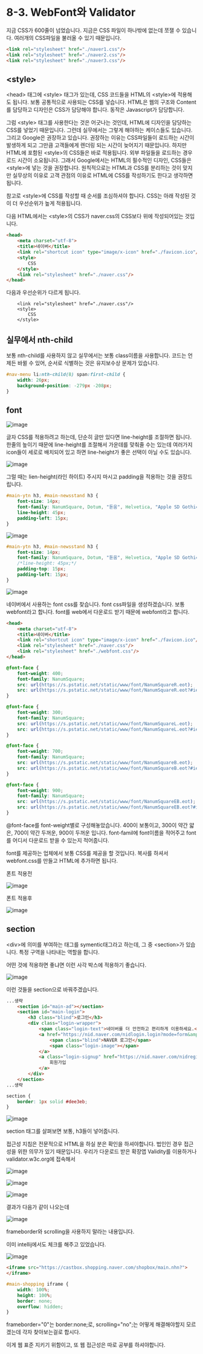 # 8-3. WebFont와 Validator

지금 CSS가 600줄이 넘었습니다. 지금은 CSS 파일이 하나밖에 없는데 쪼잴 수 있습니다. 여러개의 CSS파일을 불러올 수 있기 때문입니다. 

```HTML
<link rel="stylesheet" href="./naver1.css"/>
<link rel="stylesheet" href="./naver2.css"/>
<link rel="stylesheet" href="./naver3.css"/>
```

## \<style\>

\<head\> 태그에 \<style\> 태그가 있는데, CSS 코드들을 HTML의 \<style\>에 적용해도 됩니다. 보통 공통적으로 사용되는 CSS를 넣습니다. HTML은 웹의 구조와 Content를 담당하고 디자인은 CSS가 담당해야 합니다. 동작은 Javascript가 담당합니다.

그럼 \<style\> 태그를 사용한다는 것은 어긋나는 것인데, HTML에 디자인을 담당하는 CSS를 넣었기 때문입니다. 그런데 실무에서는 그렇게 해야하는 케이스들도 있습니다. 그리고 Google은 권장하고 있습니다. 권장하는 이유는 CSS파일들이 로드하는 시간이 발생하게 되고 그만큼 고객들에게 렌더링 되는 시간이 늦어지기 때문입니다. 하지만 HTML에 포함된 \<style\>의 CSS들은 바로 적용됩니다. 외부 파일들을 로드하는 경우 로드 시간이 소요됩니다. 그래서 Google에서는 HTML의 필수적인 디자인, CSS들은 \<style\>에 넣는 것을 권장합니다. 원칙적으로는 HTML과 CSS를 분리하는 것이 맞지만 실무상의 이유로 고객 관점의 이유로 HTML에 CSS를 작성하기도 한다고 생각하면 됩니다. 

참고로 \<style\>에 CSS를 작성할 때 순서를 조심하셔야 합니다. CSS는 아래 작성된 것이 더 우선순위가 높게 적용됩니다. 

다음 HTML에서는 \<style\>의 CSS가 naver.css의 CSS보다 위에 작성되어있는 것입니다.

```HTML
<head>
    <meta charset="utf-8">
    <title>네이버</title>
    <link rel="shortcut icon" type="image/x-icon" href="./favicon.ico"/>
	<style>
		CSS
	</style>
    <link rel="stylesheet" href="./naver.css"/>
</head>
```

다음과 우선순위가 다르게 됩니다.
```
    <link rel="stylesheet" href="./naver.css"/>
	<style>
		CSS
	</style>
```

## 실무에서 nth-child

보통 nth-child를 사용하지 않고 실무에서는 보통 class이름을 사용합니다. 코드는 언제든 바뀔 수 있어, 순서로 식별하는 것은 유지보수상 문제가 있습니다. 
```CSS
#nav-menu li:nth-child(8) span:first-child {
    width: 26px;
    background-position: -279px -208px;
}
```

## font

![image](https://user-images.githubusercontent.com/79847020/188257146-75840378-c02f-479d-881f-a0206c226ea1.png)

글자 CSS를 적용하려고 하는데, 단순히 글만 있다면 line-height를 조절하면 됩니다. 한줄의 높이기 때문에 line-height를 조절해서 가운데를 맞춰줄 수는 있는데 여러가지 icon들이 세로로 배치되어 있고 하면 line-height가 좋은 선택이 아닐 수도 있습니다.

![image](https://user-images.githubusercontent.com/79847020/188257531-6e2de44a-f452-41f9-a9fb-fea852b0be78.png)

그럴 때는 lien-height(라인 하이트) 주시지 마시고 padding을 적용하는 것을 권장드립니다. 

```CSS
#main-ytn h3, #main-newsstand h3 {
    font-size: 14px;
    font-family: NanumSquare, Dotum, "돋움", Helvetica, "Apple SD Gothic Neo", sans-serif;
    line-height: 45px;
    padding-left: 15px;
}
```

![image](https://user-images.githubusercontent.com/79847020/188257630-349f96b7-dc43-46a2-ae2b-00f30fbe27d0.png)

```CSS
#main-ytn h3, #main-newsstand h3 {
    font-size: 14px;
    font-family: NanumSquare, Dotum, "돋움", Helvetica, "Apple SD Gothic Neo", sans-serif;
    /*line-height: 45px;*/
    padding-top: 15px;
    padding-left: 15px;
}
```

![image](https://user-images.githubusercontent.com/79847020/188257664-7a9fe1e3-6795-4cd3-bfea-c485e8745d32.png)

네이버에서 사용하는 font css를 찾습니다. font css파일을 생성하겠습니다. 보통 webfont라고 합니다. font를 web에서 다운로드 받기 때문에 webfont라고 합니다.

```HTML
<head>
    <meta charset="utf-8">
    <title>네이버</title>
    <link rel="shortcut icon" type="image/x-icon" href="./favicon.ico"/>
    <link rel="stylesheet" href="./naver.css"/>
    <link rel="stylesheet" href="./webfont.css"/>
</head>
```

```CSS
@font-face {
    font-weight: 400;
    font-family: NanumSquare;
    src: url(https://s.pstatic.net/static/www/font/NanumSquareR.eot);
    src: url(https://s.pstatic.net/static/www/font/NanumSquareR.eot?#iefix) format("embedded-opentype"), url(https://s.pstatic.net/static/www/font/NanumSquareR.woff) format("woff"), url(https://s.pstatic.net/static/www/font/NanumSquareR.ttf) format("truetype")
}

@font-face {
    font-weight: 300;
    font-family: NanumSquare;
    src: url(https://s.pstatic.net/static/www/font/NanumSquareL.eot);
    src: url(https://s.pstatic.net/static/www/font/NanumSquareL.eot?#iefix) format("embedded-opentype"), url(https://s.pstatic.net/static/www/font/NanumSquareL.woff) format("woff"), url(https://s.pstatic.net/static/www/font/NanumSquareL.ttf) format("truetype")
}

@font-face {
    font-weight: 700;
    font-family: NanumSquare;
    src: url(https://s.pstatic.net/static/www/font/NanumSquareB.eot);
    src: url(https://s.pstatic.net/static/www/font/NanumSquareB.eot?#iefix) format("embedded-opentype"), url(https://s.pstatic.net/static/www/font/NanumSquareB.woff) format("woff"), url(https://s.pstatic.net/static/www/font/NanumSquareB.ttf) format("truetype")
}

@font-face {
    font-weight: 900;
    font-family: NanumSquare;
    src: url(https://s.pstatic.net/static/www/font/NanumSquareEB.eot);
    src: url(https://s.pstatic.net/static/www/font/NanumSquareEB.eot?#iefix) format("embedded-opentype"), url(https://s.pstatic.net/static/www/font/NanumSquareEB.woff) format("woff"), url(https://s.pstatic.net/static/www/font/NanumSquareEB.ttf) format("truetype")
}
```

@font-face를 font-weight별로 구성해놓았습니다. 400이 보통이고, 300이 약간 얇은, 700이 약간 두꺼운, 900이 두꺼운 입니다. font-famil에 font이름을 적어주고 font를 어디서 다운로드 받을 수 있는지 적어줍니다.

font를 제공하는 업체에서 보통 CSS를 제공을 할 것입니다. 복사를 하셔서 webfont.css를 만들고 HTML에 추가하면 됩니다. 

폰트 적용전

![image](https://user-images.githubusercontent.com/79847020/188260407-047caa1c-0743-4604-9655-25ad3e86de01.png)

폰트 적용후

![image](https://user-images.githubusercontent.com/79847020/188260415-aa38d7d5-5f1a-448f-b4dd-16eccb439552.png)


## section

\<div\>에 의미를 부여하는 태그를 symentic태그라고 하는데, 그 중 \<section\>가 있습니다. 특정 구역을 나타내는 역할을 합니다. 

어떤 것에 적용하면 좋냐면 이런 사각 박스에 적용하기 좋습니다.

![image](https://user-images.githubusercontent.com/79847020/188260477-ddc78c2a-42f0-4378-b8b4-94d78816b5c2.png)

이런 것들을 section으로 바꿔주겠습니다. 

```HTML
...생략
	<section id="main-ad"></section>
	<section id="main-login">
		<h3 class="blind">로그인</h3>
		<div class="login-wrapper">
			<span class="login-text">네이버를 더 안전하고 편리하게 이용하세요.</span>
			<a href="https://nid.naver.com/nidlogin.login?mode=form&amp;url=https%3A%2F%2Fwww.naver.com">
				<span class="blind">NAVER 로그인</span>
				<span class="login-image"></span>
			</a>
			<a class="login-signup" href="https://nid.naver.com/nidregister.form?url=https%3A%2F%2Fwww.naver.com">
				회원가입
			</a>
		</div>
	</section>
...생략
```		
```CSS
section {
    border: 1px solid #dee3eb;
}
```

![image](https://user-images.githubusercontent.com/79847020/188260610-c9f3cbfe-5563-449e-b2fd-772604e6ab6b.png)

section 태그를 살펴보면 보통, h3들이 넣어줍니다.

접근성 지침은 전문적으로 HTML을 하실 분은 확인을 하셔야합니다. 법인인 경우 접근성을 위한 의무가 있기 때문입니다. 우리가 다운로드 받은 확장앱 Validity를 이용하거나 validator.w3c.org에 접속해서 

![image](https://user-images.githubusercontent.com/79847020/188260926-e400ff34-d162-4cfa-8935-c0d78bf44678.png)

![image](https://user-images.githubusercontent.com/79847020/188260915-5c5a03b5-432e-451d-bac7-8584152857e2.png)

![image](https://user-images.githubusercontent.com/79847020/188260975-5fdc56de-490c-4532-98f8-e58364b00dd2.png)

결과가 다음가 같이 나오는데

![image](https://user-images.githubusercontent.com/79847020/188261360-b0ff4ad0-2569-4564-b891-044b00df4ee5.png)

frameborder와 scrolling을 사용하지 말라는 내용입니다. 

이미 intellij에서도 체크를 해주고 있었습니다.

![image](https://user-images.githubusercontent.com/79847020/188261403-0a7d0163-f6a0-4d20-945e-901dd3f475e6.png)

```HTML
<iframe src="https://castbox.shopping.naver.com/shopbox/main.nhn?">
</iframe>
```
```CSS
#main-shopping iframe {
    width: 100%;
    height: 100%;
    border: none;
    overflow: hidden;
}
```
frameborder="0"는 border:none;로, scrolling="no";는 어떻게 해결해야할지 모르겠는데 각자 찾아보는걸로 합시다. 

이게 웹 표준 지키기 위함이고, 또 웹 접근성은 따로 공부를 하셔야합니다. 

